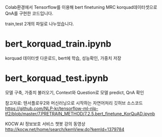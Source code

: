 
Colab환경에서 Tensorflow를 이용해 bert finetuning MRC korquad데이터셋으로 QnA를 구현한 코드입니다.

train,test 2개의 파일로 나누었습니다.

# bert_korquad_train.ipynb   
korquad 데이터셋 다운로드, bert에 학습, 성능확인, 가중치 저장

# bert_korquad_test.ipynb   
모델 구축, 가중치 불러오기, Context와 Question로 모델 predict, QnA 확인

참고자료:
텐서플로우2와 머신러닝으로 시작하는 자연어처리 깃허브 소스코드   
https://github.com/NLP-kr/tensorflow-ml-nlp-tf2/blob/master/7.PRETRAIN_METHOD/7.2.5.bert_finetune_KorQuAD.ipynb


KOCW AI 정보보호 서비스 챗봇 강의 동영상   
http://kocw.net/home/search/kemView.do?kemId=1379784
